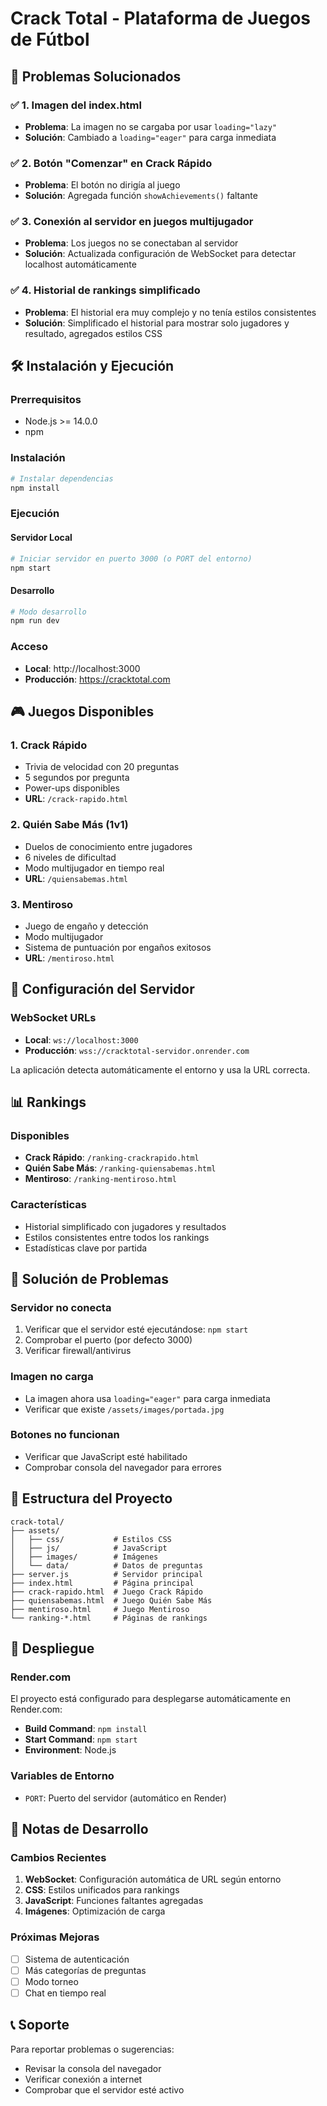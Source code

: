 # Crack Total - Plataforma de Juegos de Fútbol

## 🚀 Problemas Solucionados

### ✅ 1. Imagen del index.html
- **Problema**: La imagen no se cargaba por usar `loading="lazy"`
- **Solución**: Cambiado a `loading="eager"` para carga inmediata

### ✅ 2. Botón "Comenzar" en Crack Rápido
- **Problema**: El botón no dirigía al juego
- **Solución**: Agregada función `showAchievements()` faltante

### ✅ 3. Conexión al servidor en juegos multijugador
- **Problema**: Los juegos no se conectaban al servidor
- **Solución**: Actualizada configuración de WebSocket para detectar localhost automáticamente

### ✅ 4. Historial de rankings simplificado
- **Problema**: El historial era muy complejo y no tenía estilos consistentes
- **Solución**: Simplificado el historial para mostrar solo jugadores y resultado, agregados estilos CSS

## 🛠️ Instalación y Ejecución

### Prerrequisitos
- Node.js >= 14.0.0
- npm

### Instalación
```bash
# Instalar dependencias
npm install
```

### Ejecución

#### Servidor Local
```bash
# Iniciar servidor en puerto 3000 (o PORT del entorno)
npm start
```

#### Desarrollo
```bash
# Modo desarrollo
npm run dev
```

### Acceso
- **Local**: http://localhost:3000
- **Producción**: https://cracktotal.com

## 🎮 Juegos Disponibles

### 1. Crack Rápido
- Trivia de velocidad con 20 preguntas
- 5 segundos por pregunta
- Power-ups disponibles
- **URL**: `/crack-rapido.html`

### 2. Quién Sabe Más (1v1)
- Duelos de conocimiento entre jugadores
- 6 niveles de dificultad
- Modo multijugador en tiempo real
- **URL**: `/quiensabemas.html`

### 3. Mentiroso
- Juego de engaño y detección
- Modo multijugador
- Sistema de puntuación por engaños exitosos
- **URL**: `/mentiroso.html`

## 🔧 Configuración del Servidor

### WebSocket URLs
- **Local**: `ws://localhost:3000`
- **Producción**: `wss://cracktotal-servidor.onrender.com`

La aplicación detecta automáticamente el entorno y usa la URL correcta.

## 📊 Rankings

### Disponibles
- **Crack Rápido**: `/ranking-crackrapido.html`
- **Quién Sabe Más**: `/ranking-quiensabemas.html`
- **Mentiroso**: `/ranking-mentiroso.html`

### Características
- Historial simplificado con jugadores y resultados
- Estilos consistentes entre todos los rankings
- Estadísticas clave por partida

## 🐛 Solución de Problemas

### Servidor no conecta
1. Verificar que el servidor esté ejecutándose: `npm start`
2. Comprobar el puerto (por defecto 3000)
3. Verificar firewall/antivirus

### Imagen no carga
- La imagen ahora usa `loading="eager"` para carga inmediata
- Verificar que existe `/assets/images/portada.jpg`

### Botones no funcionan
- Verificar que JavaScript esté habilitado
- Comprobar consola del navegador para errores

## 📁 Estructura del Proyecto

```
crack-total/
├── assets/
│   ├── css/           # Estilos CSS
│   ├── js/            # JavaScript
│   ├── images/        # Imágenes
│   └── data/          # Datos de preguntas
├── server.js          # Servidor principal
├── index.html         # Página principal
├── crack-rapido.html  # Juego Crack Rápido
├── quiensabemas.html  # Juego Quién Sabe Más
├── mentiroso.html     # Juego Mentiroso
└── ranking-*.html     # Páginas de rankings
```

## 🚀 Despliegue

### Render.com
El proyecto está configurado para desplegarse automáticamente en Render.com:
- **Build Command**: `npm install`
- **Start Command**: `npm start`
- **Environment**: Node.js

### Variables de Entorno
- `PORT`: Puerto del servidor (automático en Render)

## 📝 Notas de Desarrollo

### Cambios Recientes
1. **WebSocket**: Configuración automática de URL según entorno
2. **CSS**: Estilos unificados para rankings
3. **JavaScript**: Funciones faltantes agregadas
4. **Imágenes**: Optimización de carga

### Próximas Mejoras
- [ ] Sistema de autenticación
- [ ] Más categorías de preguntas
- [ ] Modo torneo
- [ ] Chat en tiempo real

## 📞 Soporte

Para reportar problemas o sugerencias:
- Revisar la consola del navegador
- Verificar conexión a internet
- Comprobar que el servidor esté activo 